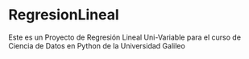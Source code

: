 # RegresionLineal
Este es un Proyecto de Regresión Lineal Uni-Variable para el curso de Ciencia de Datos en Python de la Universidad Galileo
